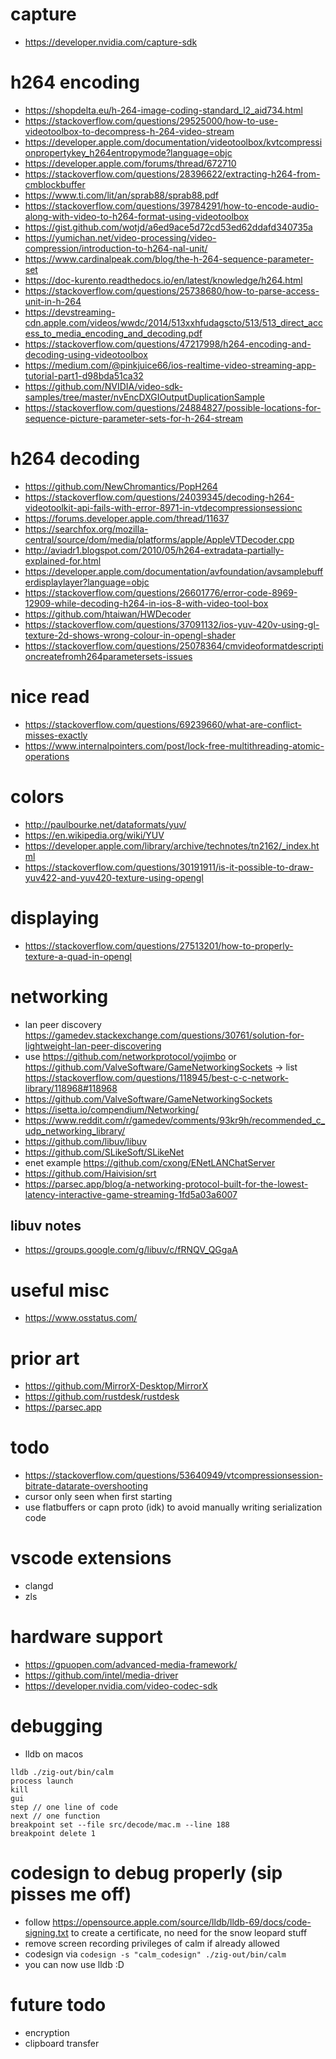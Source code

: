 # capture

- https://developer.nvidia.com/capture-sdk

# h264 encoding

- https://shopdelta.eu/h-264-image-coding-standard_l2_aid734.html
- https://stackoverflow.com/questions/29525000/how-to-use-videotoolbox-to-decompress-h-264-video-stream
- https://developer.apple.com/documentation/videotoolbox/kvtcompressionpropertykey_h264entropymode?language=objc
- https://developer.apple.com/forums/thread/672710
- https://stackoverflow.com/questions/28396622/extracting-h264-from-cmblockbuffer
- https://www.ti.com/lit/an/sprab88/sprab88.pdf
- https://stackoverflow.com/questions/39784291/how-to-encode-audio-along-with-video-to-h264-format-using-videotoolbox
- https://gist.github.com/wotjd/a6ed9ace5d72cd53ed62ddafd340735a
- https://yumichan.net/video-processing/video-compression/introduction-to-h264-nal-unit/
- https://www.cardinalpeak.com/blog/the-h-264-sequence-parameter-set
- https://doc-kurento.readthedocs.io/en/latest/knowledge/h264.html
- https://stackoverflow.com/questions/25738680/how-to-parse-access-unit-in-h-264
- https://devstreaming-cdn.apple.com/videos/wwdc/2014/513xxhfudagscto/513/513_direct_access_to_media_encoding_and_decoding.pdf
- https://stackoverflow.com/questions/47217998/h264-encoding-and-decoding-using-videotoolbox
- https://medium.com/@pinkjuice66/ios-realtime-video-streaming-app-tutorial-part1-d98bda51ca32
- https://github.com/NVIDIA/video-sdk-samples/tree/master/nvEncDXGIOutputDuplicationSample
- https://stackoverflow.com/questions/24884827/possible-locations-for-sequence-picture-parameter-sets-for-h-264-stream

# h264 decoding

- https://github.com/NewChromantics/PopH264
- https://stackoverflow.com/questions/24039345/decoding-h264-videotoolkit-api-fails-with-error-8971-in-vtdecompressionsessionc
- https://forums.developer.apple.com/thread/11637
- https://searchfox.org/mozilla-central/source/dom/media/platforms/apple/AppleVTDecoder.cpp
- http://aviadr1.blogspot.com/2010/05/h264-extradata-partially-explained-for.html
- https://developer.apple.com/documentation/avfoundation/avsamplebufferdisplaylayer?language=objc
- https://stackoverflow.com/questions/26601776/error-code-8969-12909-while-decoding-h264-in-ios-8-with-video-tool-box
- https://github.com/htaiwan/HWDecoder
- https://stackoverflow.com/questions/37091132/ios-yuv-420v-using-gl-texture-2d-shows-wrong-colour-in-opengl-shader
- https://stackoverflow.com/questions/25078364/cmvideoformatdescriptioncreatefromh264parametersets-issues


# nice read

- https://stackoverflow.com/questions/69239660/what-are-conflict-misses-exactly
- https://www.internalpointers.com/post/lock-free-multithreading-atomic-operations

# colors

- http://paulbourke.net/dataformats/yuv/
- https://en.wikipedia.org/wiki/YUV
- https://developer.apple.com/library/archive/technotes/tn2162/_index.html
- https://stackoverflow.com/questions/30191911/is-it-possible-to-draw-yuv422-and-yuv420-texture-using-opengl

# displaying
- https://stackoverflow.com/questions/27513201/how-to-properly-texture-a-quad-in-opengl

# networking

- lan peer discovery https://gamedev.stackexchange.com/questions/30761/solution-for-lightweight-lan-peer-discovering
- use https://github.com/networkprotocol/yojimbo or https://github.com/ValveSoftware/GameNetworkingSockets -> list https://stackoverflow.com/questions/118945/best-c-c-network-library/118968#118968
- https://github.com/ValveSoftware/GameNetworkingSockets
- https://isetta.io/compendium/Networking/
- https://www.reddit.com/r/gamedev/comments/93kr9h/recommended_c_udp_networking_library/
- https://github.com/libuv/libuv
- https://github.com/SLikeSoft/SLikeNet
- enet example https://github.com/cxong/ENetLANChatServer
- https://github.com/Haivision/srt
- https://parsec.app/blog/a-networking-protocol-built-for-the-lowest-latency-interactive-game-streaming-1fd5a03a6007

## libuv notes

- https://groups.google.com/g/libuv/c/fRNQV_QGgaA

# useful misc

- https://www.osstatus.com/

# prior art

- https://github.com/MirrorX-Desktop/MirrorX
- https://github.com/rustdesk/rustdesk
- https://parsec.app

# todo

- https://stackoverflow.com/questions/53640949/vtcompressionsession-bitrate-datarate-overshooting
- cursor only seen when first starting
- use flatbuffers or capn proto (idk) to avoid manually writing serialization code

# vscode extensions

- clangd
- zls

# hardware support

- https://gpuopen.com/advanced-media-framework/
- https://github.com/intel/media-driver
- https://developer.nvidia.com/video-codec-sdk

# debugging

- lldb on macos
```
lldb ./zig-out/bin/calm
process launch
kill
gui
step // one line of code
next // one function
breakpoint set --file src/decode/mac.m --line 188
breakpoint delete 1
```

# codesign to debug properly (sip pisses me off)
- follow https://opensource.apple.com/source/lldb/lldb-69/docs/code-signing.txt to create a certificate, no need for the snow leopard stuff
- remove screen recording privileges of calm if already allowed
- codesign via `codesign -s "calm_codesign" ./zig-out/bin/calm`
- you can now use lldb :D

# future todo

- encryption
- clipboard transfer